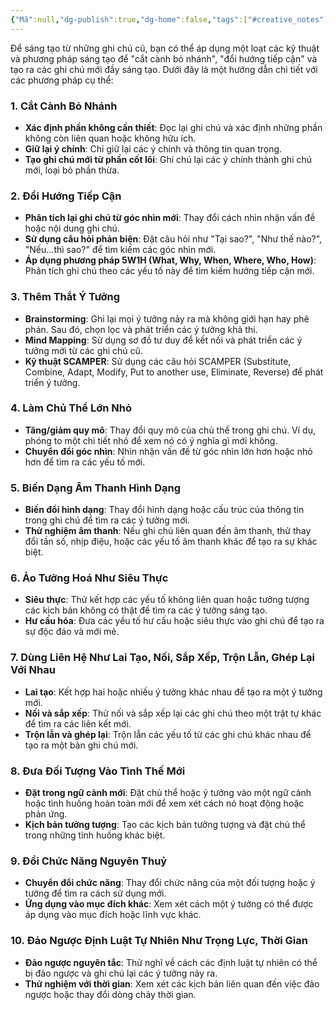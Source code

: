 ```yaml
---
{"Mã":null,"dg-publish":true,"dg-home":false,"tags":["#creative_notes"],"Date":"2024-07-14","permalink":"/daily/tmp/sang-tao/","dgPassFrontmatter":true,"noteIcon":"","updated":"2025-01-14T22:28:01.375+07:00"}
---
```


Để sáng tạo từ những ghi chú cũ, bạn có thể áp dụng một loạt các kỹ thuật và phương pháp sáng tạo để "cắt cành bỏ nhánh", "đổi hướng tiếp cận" và tạo ra các ghi chú mới đầy sáng tạo. Dưới đây là một hướng dẫn chi tiết với các phương pháp cụ thể:

### 1. Cắt Cành Bỏ Nhánh
- **Xác định phần không cần thiết**: Đọc lại ghi chú và xác định những phần không còn liên quan hoặc không hữu ích.
- **Giữ lại ý chính**: Chỉ giữ lại các ý chính và thông tin quan trọng.
- **Tạo ghi chú mới từ phần cốt lõi**: Ghi chú lại các ý chính thành ghi chú mới, loại bỏ phần thừa.

### 2. Đổi Hướng Tiếp Cận
- **Phân tích lại ghi chú từ góc nhìn mới**: Thay đổi cách nhìn nhận vấn đề hoặc nội dung ghi chú.
- **Sử dụng câu hỏi phản biện**: Đặt câu hỏi như "Tại sao?", "Như thế nào?", "Nếu...thì sao?" để tìm kiếm các góc nhìn mới.
- **Áp dụng phương pháp 5W1H (What, Why, When, Where, Who, How)**: Phân tích ghi chú theo các yếu tố này để tìm kiếm hướng tiếp cận mới.

### 3. Thêm Thắt Ý Tưởng
- **Brainstorming**: Ghi lại mọi ý tưởng nảy ra mà không giới hạn hay phê phán. Sau đó, chọn lọc và phát triển các ý tưởng khả thi.
- **Mind Mapping**: Sử dụng sơ đồ tư duy để kết nối và phát triển các ý tưởng mới từ các ghi chú cũ.
- **Kỹ thuật SCAMPER**: Sử dụng các câu hỏi SCAMPER (Substitute, Combine, Adapt, Modify, Put to another use, Eliminate, Reverse) để phát triển ý tưởng.

### 4. Làm Chủ Thể Lớn Nhỏ
- **Tăng/giảm quy mô**: Thay đổi quy mô của chủ thể trong ghi chú. Ví dụ, phóng to một chi tiết nhỏ để xem nó có ý nghĩa gì mới không.
- **Chuyển đổi góc nhìn**: Nhìn nhận vấn đề từ góc nhìn lớn hơn hoặc nhỏ hơn để tìm ra các yếu tố mới.

### 5. Biến Dạng Âm Thanh Hình Dạng
- **Biến đổi hình dạng**: Thay đổi hình dạng hoặc cấu trúc của thông tin trong ghi chú để tìm ra các ý tưởng mới.
- **Thử nghiệm âm thanh**: Nếu ghi chú liên quan đến âm thanh, thử thay đổi tần số, nhịp điệu, hoặc các yếu tố âm thanh khác để tạo ra sự khác biệt.

### 6. Ảo Tưởng Hoá Như Siêu Thực
- **Siêu thực**: Thử kết hợp các yếu tố không liên quan hoặc tưởng tượng các kịch bản không có thật để tìm ra các ý tưởng sáng tạo.
- **Hư cấu hóa**: Đưa các yếu tố hư cấu hoặc siêu thực vào ghi chú để tạo ra sự độc đáo và mới mẻ.

### 7. Dùng Liên Hệ Như Lai Tạo, Nối, Sắp Xếp, Trộn Lẫn, Ghép Lại Với Nhau
- **Lai tạo**: Kết hợp hai hoặc nhiều ý tưởng khác nhau để tạo ra một ý tưởng mới.
- **Nối và sắp xếp**: Thử nối và sắp xếp lại các ghi chú theo một trật tự khác để tìm ra các liên kết mới.
- **Trộn lẫn và ghép lại**: Trộn lẫn các yếu tố từ các ghi chú khác nhau để tạo ra một bản ghi chú mới.

### 8. Đưa Đối Tượng Vào Tình Thế Mới
- **Đặt trong ngữ cảnh mới**: Đặt chủ thể hoặc ý tưởng vào một ngữ cảnh hoặc tình huống hoàn toàn mới để xem xét cách nó hoạt động hoặc phản ứng.
- **Kịch bản tưởng tượng**: Tạo các kịch bản tưởng tượng và đặt chủ thể trong những tình huống khác biệt.

### 9. Đổi Chức Năng Nguyên Thuỷ
- **Chuyển đổi chức năng**: Thay đổi chức năng của một đối tượng hoặc ý tưởng để tìm ra cách sử dụng mới.
- **Ứng dụng vào mục đích khác**: Xem xét cách một ý tưởng có thể được áp dụng vào mục đích hoặc lĩnh vực khác.

### 10. Đảo Ngược Định Luật Tự Nhiên Như Trọng Lực, Thời Gian
- **Đảo ngược nguyên tắc**: Thử nghĩ về cách các định luật tự nhiên có thể bị đảo ngược và ghi chú lại các ý tưởng nảy ra.
- **Thử nghiệm với thời gian**: Xem xét các kịch bản liên quan đến việc đảo ngược hoặc thay đổi dòng chảy thời gian.
